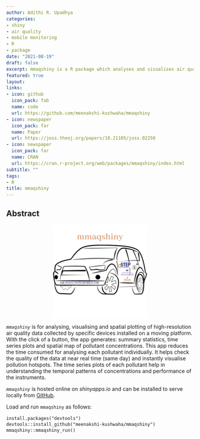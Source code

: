 ```yaml
---
author: Adithi R. Upadhya
categories:
- shiny
- air quality
- mobile monitoring
- R
- package
date: "2021-08-19"
draft: false
excerpt: mmaqshiny is a R package which analyses and visualises air quality mobile monitoring data.
featured: true
layout:
links:
- icon: github
  icon_pack: fab
  name: code
  url: https://github.com/meenakshi-kushwaha/mmaqshiny
- icon: newspaper
  icon_pack: far
  name: Paper
  url: https://joss.theoj.org/papers/10.21105/joss.02250
- icon: newspaper
  icon_pack: far
  name: CRAN
  url: https://cran.r-project.org/web/packages/mmaqshiny/index.html
subtitle: ""
tags:
- R
title: mmaqshiny
---
```



## Abstract

<img src = "featured-hex.png" alt = "Logo of shiny R package mmaqshiny with a car, with ILK and CSTEP written on it." width = "50%" style = "display: block; margin: auto;" />

*`mmaqshiny`* is for analysing, visualising and spatial plotting of high-resolution air quality data collected by specific devices installed on a moving platform. With the click of a button, the app generates: summary statistics, time series plots and spatial map of pollutant concentrations. This app reduces the time consumed for analysing each pollutant individually. It helps check the quality of the data at near real time (same day) and instantly visualise pollution hotspots. The time series plots of each pollutant help in understanding the temporal patterns of concentrations and performance of the instruments.


*`mmaqshiny`* is hosted online on *shinyapps.io* and can be installed to serve locally from [GitHub](https://github.com/).

Load and run `mmaqshiny` as follows:

``` {.r}
install.packages("devtools")
devtools::install_github("meenakshi-kushwaha/mmaqshiny")
mmaqshiny::mmaqshiny_run()
```

